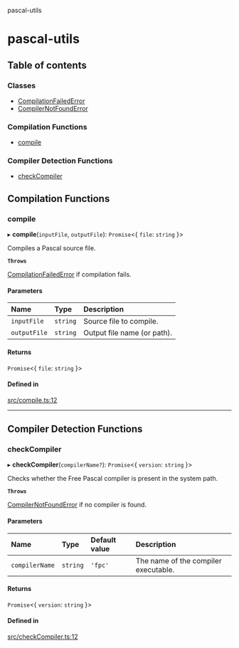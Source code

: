 pascal-utils

# pascal-utils

## Table of contents

### Classes

- [CompilationFailedError](classes/CompilationFailedError.md)
- [CompilerNotFoundError](classes/CompilerNotFoundError.md)

### Compilation Functions

- [compile](API.md#compile)

### Compiler Detection Functions

- [checkCompiler](API.md#checkcompiler)

## Compilation Functions

### compile

▸ **compile**(`inputFile`, `outputFile`): `Promise`<{ `file`: `string`  }\>

Compiles a Pascal source file.

**`Throws`**

[CompilationFailedError](classes/CompilationFailedError.md) if compilation fails.

#### Parameters

| Name | Type | Description |
| :------ | :------ | :------ |
| `inputFile` | `string` | Source file to compile. |
| `outputFile` | `string` | Output file name (or path). |

#### Returns

`Promise`<{ `file`: `string`  }\>

#### Defined in

[src/compile.ts:12](https://github.com/synthetic-borealis/pascal-utils.js/blob/9699703/src/compile.ts#L12)

___

## Compiler Detection Functions

### checkCompiler

▸ **checkCompiler**(`compilerName?`): `Promise`<{ `version`: `string`  }\>

Checks whether the Free Pascal compiler is present in the system path.

**`Throws`**

[CompilerNotFoundError](classes/CompilerNotFoundError.md) if no compiler is found.

#### Parameters

| Name | Type | Default value | Description |
| :------ | :------ | :------ | :------ |
| `compilerName` | `string` | `'fpc'` | The name of the compiler executable. |

#### Returns

`Promise`<{ `version`: `string`  }\>

#### Defined in

[src/checkCompiler.ts:12](https://github.com/synthetic-borealis/pascal-utils.js/blob/9699703/src/checkCompiler.ts#L12)
